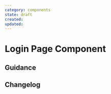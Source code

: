 ```yaml
---
category: components
state: draft
created: 
updated: 
---
```


# Login Page Component

## Guidance

## Changelog
